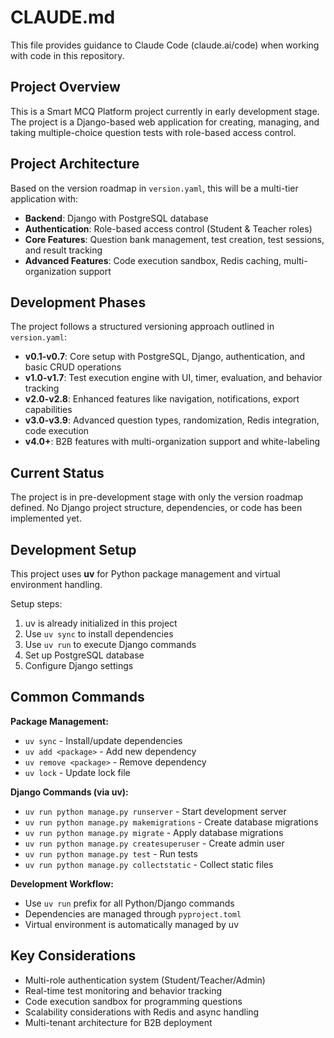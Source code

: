 # CLAUDE.md

This file provides guidance to Claude Code (claude.ai/code) when working with code in this repository.

## Project Overview

This is a Smart MCQ Platform project currently in early development stage. The project is a Django-based web application for creating, managing, and taking multiple-choice question tests with role-based access control.

## Project Architecture

Based on the version roadmap in `version.yaml`, this will be a multi-tier application with:

- **Backend**: Django with PostgreSQL database
- **Authentication**: Role-based access control (Student & Teacher roles)
- **Core Features**: Question bank management, test creation, test sessions, and result tracking
- **Advanced Features**: Code execution sandbox, Redis caching, multi-organization support

## Development Phases

The project follows a structured versioning approach outlined in `version.yaml`:

- **v0.1-v0.7**: Core setup with PostgreSQL, Django, authentication, and basic CRUD operations
- **v1.0-v1.7**: Test execution engine with UI, timer, evaluation, and behavior tracking
- **v2.0-v2.8**: Enhanced features like navigation, notifications, export capabilities
- **v3.0-v3.9**: Advanced question types, randomization, Redis integration, code execution
- **v4.0+**: B2B features with multi-organization support and white-labeling

## Current Status

The project is in pre-development stage with only the version roadmap defined. No Django project structure, dependencies, or code has been implemented yet.

## Development Setup

This project uses **uv** for Python package management and virtual environment handling.

Setup steps:
1. uv is already initialized in this project
2. Use `uv sync` to install dependencies
3. Use `uv run` to execute Django commands
4. Set up PostgreSQL database
5. Configure Django settings

## Common Commands

**Package Management:**
- `uv sync` - Install/update dependencies
- `uv add <package>` - Add new dependency
- `uv remove <package>` - Remove dependency
- `uv lock` - Update lock file

**Django Commands (via uv):**
- `uv run python manage.py runserver` - Start development server
- `uv run python manage.py makemigrations` - Create database migrations
- `uv run python manage.py migrate` - Apply database migrations
- `uv run python manage.py createsuperuser` - Create admin user
- `uv run python manage.py test` - Run tests
- `uv run python manage.py collectstatic` - Collect static files

**Development Workflow:**
- Use `uv run` prefix for all Python/Django commands
- Dependencies are managed through `pyproject.toml`
- Virtual environment is automatically managed by uv

## Key Considerations

- Multi-role authentication system (Student/Teacher/Admin)
- Real-time test monitoring and behavior tracking
- Code execution sandbox for programming questions
- Scalability considerations with Redis and async handling
- Multi-tenant architecture for B2B deployment